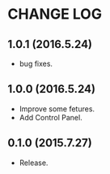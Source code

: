 # CHANGE LOG

## 1.0.1 (2016.5.24)
- bug fixes.

## 1.0.0 (2016.5.24)
- Improve some fetures.
- Add Control Panel.

## 0.1.0 (2015.7.27)
- Release.
